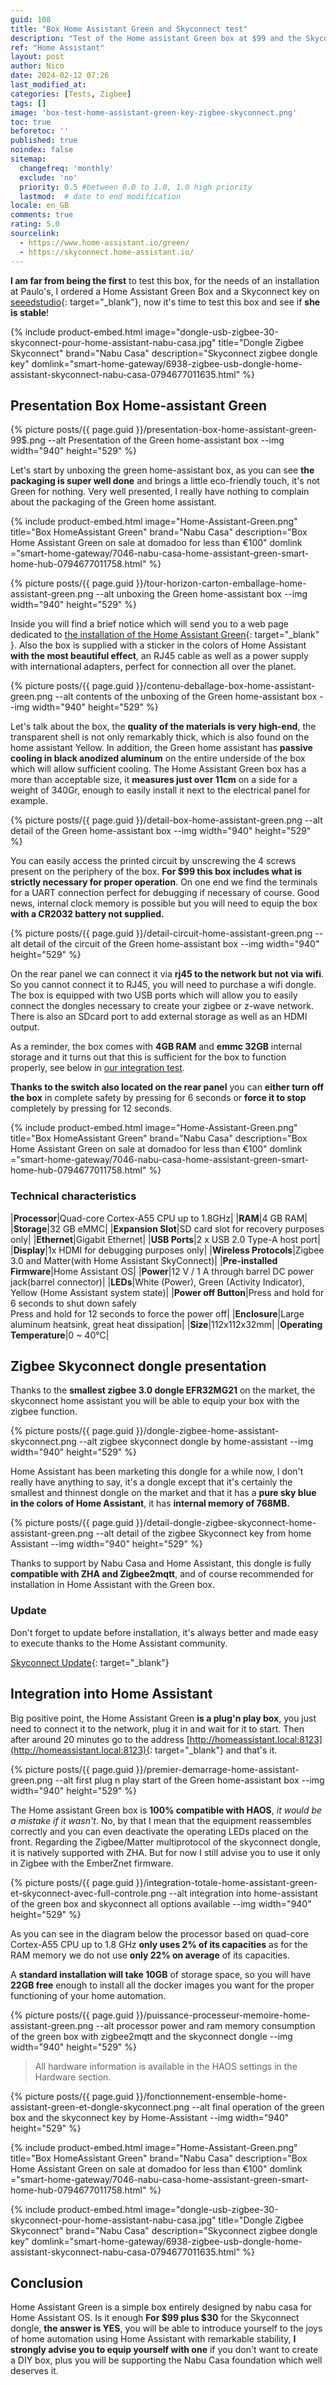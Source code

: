 ```yaml
---
guid: 108
title: "Box Home Assistant Green and Skyconnect test"
description: "Test of the Home assistant Green box at $99 and the Skyconnect zigbee dongle at $29.99, stability, performance there"
ref: "Home Assistant"
layout: post
author: Nico
date: 2024-02-12 07:26
last_modified_at: 
categories: [Tests, Zigbee]
tags: []
image: 'box-test-home-assistant-green-key-zigbee-skyconnect.png'
toc: true
beforetoc: ''
published: true
noindex: false
sitemap:
  changefreq: 'monthly'
  exclude: 'no'
  priority: 0.5 #between 0.0 to 1.0, 1.0 high priority
  lastmod:  # date to end modification
locale: en_GB
comments: true
rating: 5.0
sourcelink:
  - https://www.home-assistant.io/green/
  - https://skyconnect.home-assistant.io/
---
```


**I am far from being the first** to test this box, for the needs of an installation at Paulo's, I ordered a Home Assistant Green Box and a Skyconnect key on [seeedstudio](https://www.seeedstudio.com/Home-Assistant-Green-p-5792.html?queryID=c7f3fcf4f7354a2c4d56fdee4eab971d&objectID=5792&indexName=bazaar_retailer_products){: target="_blank"}, now it's time to test this box and see if **she is stable**!

{% include product-embed.html image="dongle-usb-zigbee-30-skyconnect-pour-home-assistant-nabu-casa.jpg" title="Dongle Zigbee Skyconnect" brand="Nabu Casa" description="Skyconnect zigbee dongle key" domlink="smart-home-gateway/6938-zigbee-usb-dongle-home-assistant-skyconnect-nabu-casa-0794677011635.html" %}


## Presentation Box Home-assistant Green

{% picture posts/{{ page.guid }}/presentation-box-home-assistant-green-99$.png --alt Presentation of the Green home-assistant box --img width="940" height="529" %}

Let's start by unboxing the green home-assistant box, as you can see **the packaging is super well done** and brings a little eco-friendly touch, it's not Green for nothing. Very well presented, I really have nothing to complain about the packaging of the Green home assistant.

{% include product-embed.html image="Home-Assistant-Green.png" title="Box HomeAssistant Green" brand="Nabu Casa" description="Box Home Assistant Green on sale at domadoo for less than €100" domlink ="smart-home-gateway/7046-nabu-casa-home-assistant-green-smart-home-hub-0794677011758.html" %}

{% picture posts/{{ page.guid }}/tour-horizon-carton-emballage-home-assistant-green.png --alt unboxing the Green home-assistant box --img width="940" height="529" %}

Inside you will find a brief notice which will send you to a web page dedicated to [the installation of the Home Assistant Green](https://green.home-assistant.io/){: target="_blank" }. Also the box is supplied with a sticker in the colors of Home Assistant **with the most beautiful effect**, an RJ45 cable as well as a power supply with international adapters, perfect for connection all over the planet.

{% picture posts/{{ page.guid }}/contenu-deballage-box-home-assistant-green.png --alt contents of the unboxing of the Green home-assistant box --img width="940" height="529" %}

Let's talk about the box, the **quality of the materials is very high-end**, the transparent shell is not only remarkably thick, which is also found on the home assistant Yellow. In addition, the Green home assistant has **passive cooling in black anodized aluminum** on the entire underside of the box which will allow sufficient cooling. The Home Assistant Green box has a more than acceptable size, it **measures just over 11cm** on a side for a weight of 340Gr, enough to easily install it next to the electrical panel for example.

{% picture posts/{{ page.guid }}/detail-box-home-assistant-green.png --alt detail of the Green home-assistant box --img width="940" height="529" %}

You can easily access the printed circuit by unscrewing the 4 screws present on the periphery of the box. **For $99 this box includes what is strictly necessary for proper operation**. On one end we find the terminals for a UART connection perfect for debugging if necessary of course. Good news, internal clock memory is possible but you will need to equip the box **with a CR2032 battery not supplied.**

{% picture posts/{{ page.guid }}/detail-circuit-home-assistant-green.png --alt detail of the circuit of the Green home-assistant box --img width="940" height="529" %}

On the rear panel we can connect it via **rj45 to the network but not via wifi**. So you cannot connect it to RJ45, you will need to purchase a wifi dongle. The box is equipped with two USB ports which will allow you to easily connect the dongles necessary to create your zigbee or z-wave network. There is also an SDcard port to add external storage as well as an HDMI output.

As a reminder, the box comes with **4GB RAM** and **emmc 32GB** internal storage and it turns out that this is sufficient for the box to function properly, see below in [our integration test](#integration-into-home-assistant).

**Thanks to the switch also located on the rear panel** you can **either turn off the box** in complete safety by pressing for 6 seconds or **force it to stop** completely by pressing for 12 seconds.

{% include product-embed.html image="Home-Assistant-Green.png" title="Box HomeAssistant Green" brand="Nabu Casa" description="Box Home Assistant Green on sale at domadoo for less than €100" domlink ="smart-home-gateway/7046-nabu-casa-home-assistant-green-smart-home-hub-0794677011758.html" %}

### Technical characteristics

|**Processor**|Quad-core Cortex-A55 CPU up to 1.8GHz|
|**RAM**|4 GB RAM|
|**Storage**|32 GB eMMC|
|**Expansion Slot**|SD card slot for recovery purposes only|
|**Ethernet**|Gigabit Ethernet|
|**USB Ports**|2 x USB 2.0 Type-A host port|
|**Display**|1x HDMI for debugging purposes only|
|**Wireless Protocols**|Zigbee 3.0 and Matter(with Home Assistant SkyConnect)|
|**Pre-installed Firmware**|Home Assistant OS|
|**Power**|12 V / 1 A through barrel DC power jack(barrel connector)|
|**LEDs**|White (Power), Green (Activity Indicator), Yellow (Home Assistant system state)|
|**Power off Button**|Press and hold for 6 seconds to shut down safely<br>Press and hold for 12 seconds to force the power off|
|**Enclosure**|Large aluminum heatsink, great heat dissipation|
|**Size**|112x112x32mm|
|**Operating Temperature**|0 ~ 40℃|

## Zigbee Skyconnect dongle presentation

Thanks to the **smallest zigbee 3.0 dongle EFR32MG21** on the market, the skyconnect home assistant you will be able to equip your box with the zigbee function.

{% picture posts/{{ page.guid }}/dongle-zigbee-home-assistant-skyconnect.png --alt zigbee skyconnect dongle by home-assistant --img width="940" height="529" %}

Home Assistant has been marketing this dongle for a while now, I don't really have anything to say, it's a dongle except that it's certainly the smallest and thinnest dongle on the market and that it has a **pure sky blue in the colors of Home Assistant**, it has **internal memory of 768MB.**

{% picture posts/{{ page.guid }}/detail-dongle-zigbee-skyconnect-home-assistant-green.png --alt detail of the zigbee Skyconnect key from home Assistant --img width="940" height="529" %}

Thanks to support by Nabu Casa and Home Assistant, this dongle is fully **compatible with ZHA and Zigbee2mqtt**, and of course recommended for installation in Home Assistant with the Green box.

### Update

Don't forget to update before installation, it's always better and made easy to execute thanks to the Home Assistant community.

[Skyconnect Update](https://skyconnect.home-assistant.io/firmware-update/){: target="_blank"}

## Integration into Home Assistant

Big positive point, the Home Assistant Green **is a plug'n play box**, you just need to connect it to the network, plug it in and wait for it to start. Then after around 20 minutes go to the address [http://homeassistant.local:8123](http://homeassistant.local:8123){: target="_blank"} and that's it.

{% picture posts/{{ page.guid }}/premier-demarrage-home-assistant-green.png --alt first plug n play start of the Green home-assistant box --img width="940" height="529" %}

The Home assistant Green box is **100% compatible with HAOS**, *it would be a mistake if it wasn't*. No, by that I mean that the equipment reassembles correctly and you can even deactivate the operating LEDs placed on the front. Regarding the Zigbee/Matter multiprotocol of the skyconnect dongle, it is natively supported with ZHA. But for now I still advise you to use it only in Zigbee with the EmberZnet firmware.

{% picture posts/{{ page.guid }}/integration-totale-home-assistant-green-et-skyconnect-avec-full-controle.png --alt integration into home-assistant of the green box and skyconnect all options available --img width="940" height="529" %}

As you can see in the diagram below the processor based on quad-core Cortex-A55 CPU up to 1.8 GHz **only uses 2% of its capacities** as for the RAM memory we do not use **only 22% on average** of its capacities.

A **standard installation will take 10GB** of storage space, so you will have **22GB free** enough to install all the docker images you want for the proper functioning of your home automation.

{% picture posts/{{ page.guid }}/puissance-processeur-memoire-home-assistant-green.png --alt processor power and ram memory consumption of the green box with zigbee2mqtt and the skyconnect dongle --img width="940" height="529" %}

> All hardware information is available in the HAOS settings in the Hardware section.

{% picture posts/{{ page.guid }}/fonctionnement-ensemble-home-assistant-green-et-dongle-skyconnect.png --alt final operation of the green box and the skyconnect key by Home-Assistant --img width="940" height="529" %}

{% include product-embed.html image="Home-Assistant-Green.png" title="Box HomeAssistant Green" brand="Nabu Casa" description="Box Home Assistant Green on sale at domadoo for less than €100" domlink ="smart-home-gateway/7046-nabu-casa-home-assistant-green-smart-home-hub-0794677011758.html" %}

{% include product-embed.html image="dongle-usb-zigbee-30-skyconnect-pour-home-assistant-nabu-casa.jpg" title="Dongle Zigbee Skyconnect" brand="Nabu Casa" description="Skyconnect zigbee dongle key" domlink="smart-home-gateway/6938-zigbee-usb-dongle-home-assistant-skyconnect-nabu-casa-0794677011635.html" %}

## Conclusion

Home Assistant Green is a simple box entirely designed by nabu casa for Home Assistant OS. Is it enough **For $99 plus $30** for the Skyconnect dongle, **the answer is YES**, you will be able to introduce yourself to the joys of home automation using Home Assistant with remarkable stability, **I strongly advise you to equip yourself with one** if you don't want to create a DIY box, plus you will be supporting the Nabu Casa foundation which well deserves it.